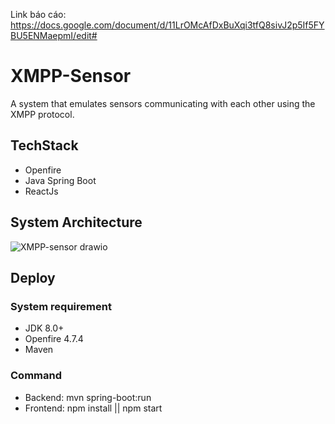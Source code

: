 Link báo cáo: https://docs.google.com/document/d/11LrOMcAfDxBuXqi3tfQ8sivJ2p5If5FYBU5ENMaepmI/edit#
# XMPP-Sensor
A system that emulates sensors communicating with each other using the XMPP protocol.

## TechStack
- Openfire
- Java Spring Boot
- ReactJs

## System Architecture

![XMPP-sensor drawio](https://github.com/nguyennp305/XMPP-sensor/assets/73520514/ddac48bb-6738-4b4a-90ca-eca93cac8f4f)

## Deploy
### System requirement
- JDK 8.0+
- Openfire 4.7.4
- Maven
### Command
- Backend: mvn spring-boot:run
- Frontend: npm install ||
            npm start
